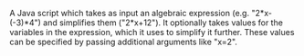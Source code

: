A Java script which takes as input an algebraic expression (e.g. "2\*x-(-3)\*4") and simplifies them ("2*x+12").
It optionally takes values for the variables in the expression, which it uses to simplify it further.
These values can be specified by passing additional arguments like "x=2".

